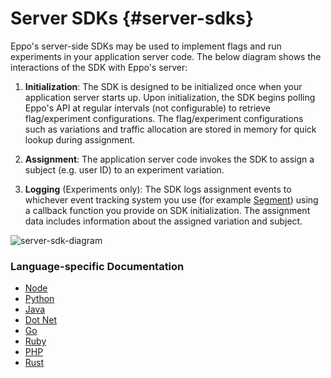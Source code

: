 # Server SDKs {#server-sdks}

Eppo's server-side SDKs may be used to implement flags and run experiments in your application server code. The below diagram shows the interactions of the SDK with Eppo's server:

1. **Initialization**: The SDK is designed to be initialized once when your application server starts up. Upon initialization, the SDK begins polling Eppo's API at regular intervals (not configurable) to retrieve flag/experiment configurations. The flag/experiment configurations such as variations and traffic allocation are stored in memory for quick lookup during assignment.

2. **Assignment**: The application server code invokes the SDK to assign a subject (e.g. user ID) to an experiment variation.

3. **Logging** (Experiments only): The SDK logs assignment events to whichever event tracking system you use (for example [Segment](https://segment.com/docs/)) using a callback function you provide on SDK initialization. The assignment data includes information about the assigned variation and subject.

![server-sdk-diagram](/img/connecting-data/server-sdk-diagram.png)

### Language-specific Documentation

- [Node](/sdks/server-sdks/node/intro)
- [Python](/sdks/server-sdks/python/intro)
- [Java](/sdks/server-sdks/java)
- [Dot Net](/sdks/server-sdks/dotnet/intro)
- [Go](/sdks/server-sdks/go)
- [Ruby](/sdks/server-sdks/ruby/intro)
- [PHP](/sdks/server-sdks/php)
- [Rust](/sdks/server-sdks/rust/intro)
